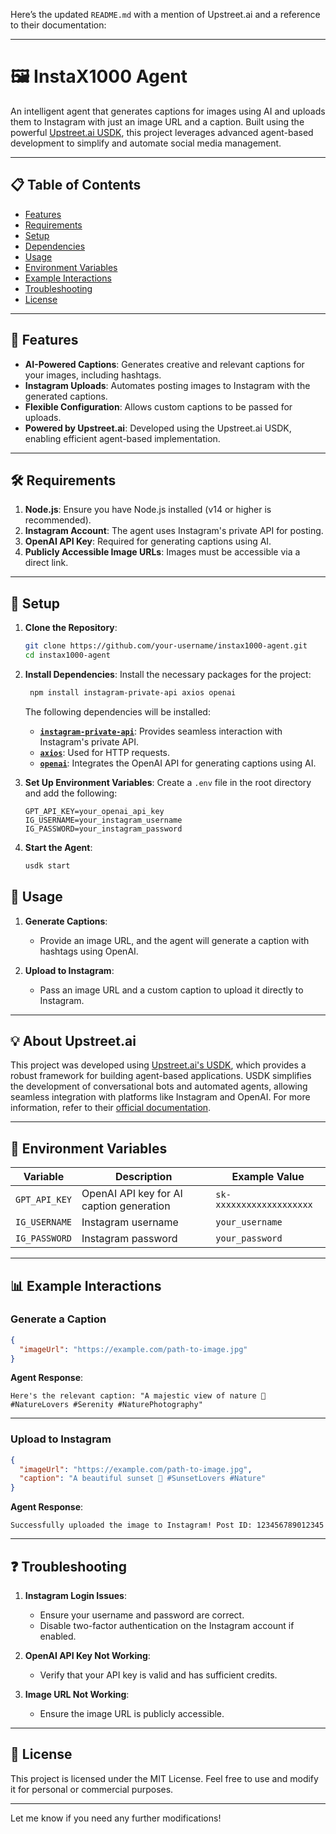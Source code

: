 Here’s the updated `README.md` with a mention of Upstreet.ai and a reference to their documentation:

---

# 🖼️ InstaX1000 Agent

An intelligent agent that generates captions for images using AI and uploads them to Instagram with just an image URL and a caption. Built using the powerful [Upstreet.ai USDK](https://docs.upstreet.ai/), this project leverages advanced agent-based development to simplify and automate social media management.

---

## 📋 Table of Contents

- [Features](#features)
- [Requirements](#requirements)
- [Setup](#setup)
- [Dependencies](#dependencies)
- [Usage](#usage)
- [Environment Variables](#environment-variables)
- [Example Interactions](#example-interactions)
- [Troubleshooting](#troubleshooting)
- [License](#license)

---

## 🚀 Features

- **AI-Powered Captions**: Generates creative and relevant captions for your images, including hashtags.
- **Instagram Uploads**: Automates posting images to Instagram with the generated captions.
- **Flexible Configuration**: Allows custom captions to be passed for uploads.
- **Powered by Upstreet.ai**: Developed using the Upstreet.ai USDK, enabling efficient agent-based implementation.

---

## 🛠️ Requirements

1. **Node.js**: Ensure you have Node.js installed (v14 or higher is recommended).
2. **Instagram Account**: The agent uses Instagram's private API for posting.
3. **OpenAI API Key**: Required for generating captions using AI.
4. **Publicly Accessible Image URLs**: Images must be accessible via a direct link.

---

## 🔧 Setup

1. **Clone the Repository**:
   ```bash
   git clone https://github.com/your-username/instax1000-agent.git
   cd instax1000-agent
   ```

2. **Install Dependencies**:
   Install the necessary packages for the project:
   ```bash
    npm install instagram-private-api axios openai
   ```
   The following dependencies will be installed:
   - **[`instagram-private-api`](https://www.npmjs.com/package/instagram-private-api)**: Provides seamless interaction with Instagram's private API.
   - **[`axios`](https://www.npmjs.com/package/axios)**: Used for HTTP requests.
   - **[`openai`](https://www.npmjs.com/package/openai)**: Integrates the OpenAI API for generating captions using AI.

3. **Set Up Environment Variables**:
   Create a `.env` file in the root directory and add the following:
   ```env
   GPT_API_KEY=your_openai_api_key
   IG_USERNAME=your_instagram_username
   IG_PASSWORD=your_instagram_password
   ```

4. **Start the Agent**:
   ```bash
   usdk start
   ```

## 📖 Usage

1. **Generate Captions**:
   - Provide an image URL, and the agent will generate a caption with hashtags using OpenAI.

2. **Upload to Instagram**:
   - Pass an image URL and a custom caption to upload it directly to Instagram.

---

## 💡 About Upstreet.ai

This project was developed using [Upstreet.ai's USDK](https://docs.upstreet.ai/), which provides a robust framework for building agent-based applications. USDK simplifies the development of conversational bots and automated agents, allowing seamless integration with platforms like Instagram and OpenAI. For more information, refer to their [official documentation](https://docs.upstreet.ai/).

---

## 📝 Environment Variables

| Variable           | Description                               | Example Value             |
|--------------------|-------------------------------------------|---------------------------|
| `GPT_API_KEY`      | OpenAI API key for AI caption generation | `sk-xxxxxxxxxxxxxxxxxxx` |
| `IG_USERNAME`      | Instagram username                       | `your_username`           |
| `IG_PASSWORD`      | Instagram password                       | `your_password`           |

---

## 📊 Example Interactions

### Generate a Caption
```json
{
  "imageUrl": "https://example.com/path-to-image.jpg"
}
```

**Agent Response**:
```
Here's the relevant caption: "A majestic view of nature 🌿 #NatureLovers #Serenity #NaturePhotography"
```

---

### Upload to Instagram
```json
{
  "imageUrl": "https://example.com/path-to-image.jpg",
  "caption": "A beautiful sunset 🌇 #SunsetLovers #Nature"
}
```

**Agent Response**:
```
Successfully uploaded the image to Instagram! Post ID: 123456789012345
```

---

## ❓ Troubleshooting

1. **Instagram Login Issues**:
   - Ensure your username and password are correct.
   - Disable two-factor authentication on the Instagram account if enabled.

2. **OpenAI API Key Not Working**:
   - Verify that your API key is valid and has sufficient credits.

3. **Image URL Not Working**:
   - Ensure the image URL is publicly accessible.

---

## 📜 License

This project is licensed under the MIT License. Feel free to use and modify it for personal or commercial purposes.

---

Let me know if you need any further modifications!